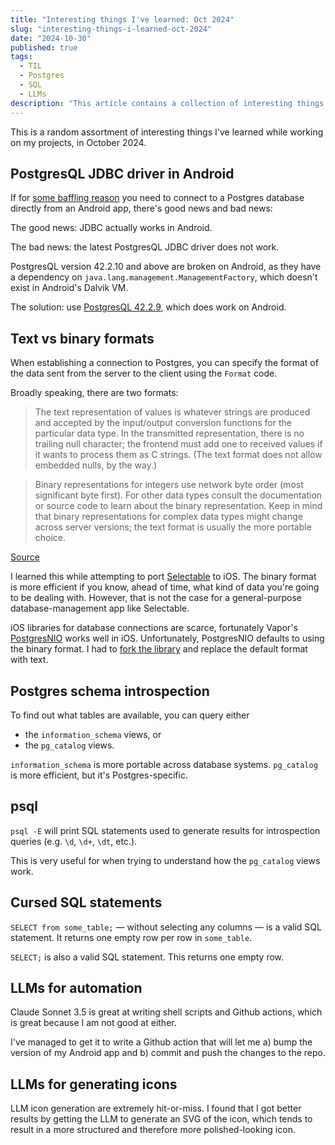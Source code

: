 ```yaml
---
title: "Interesting things I've learned: Oct 2024"
slug: "interesting-things-i-learned-oct-2024"
date: "2024-10-30"
published: true
tags:
  - TIL
  - Postgres
  - SQL
  - LLMs
description: "This article contains a collection of interesting things I've learned while working on my projects."
---
```


This is a random assortment of interesting things I've learned while working on my projects, in October 2024.
## PostgresQL JDBC driver in Android
If for [some baffling reason](https://getselectable.com) you need to connect to a Postgres database directly from an Android app, there's good news and bad news:

The good news: JDBC actually works in Android. 

The bad news: the latest PostgresQL JDBC driver does not work. 

PostgresQL version 42.2.10 and above are broken on Android, as they have a dependency on `java.lang.management.ManagementFactory`, which doesn't exist in Android's Dalvik VM.

The solution: use [PostgresQL 42.2.9](https://mvnrepository.com/artifact/org.postgresql/postgresql/42.2.9), which does work on Android.

## Text vs binary formats
When establishing a connection to Postgres, you can specify the format of the data sent from the server to the client using the `Format` code.

Broadly speaking, there are two formats:
> The text representation of values is whatever strings are produced and accepted by the input/output conversion functions for the particular data type. In the transmitted representation, there is no trailing null character; the frontend must add one to received values if it wants to process them as C strings. (The text format does not allow embedded nulls, by the way.)

> Binary representations for integers use network byte order (most significant byte first). For other data types consult the documentation or source code to learn about the binary representation. Keep in mind that binary representations for complex data types might change across server versions; the text format is usually the more portable choice.

[Source](https://www.postgresql.org/docs/current/protocol-overview.html#PROTOCOL-FORMAT-CODES)

I learned this while attempting to port [Selectable](https://getselectable.com) to iOS. The binary format is more efficient if you know, ahead of time, what kind of data you're going to be dealing with. However, that is not the case for a general-purpose database-management app like Selectable. 

iOS libraries for database connections are scarce, fortunately Vapor's [PostgresNIO](https://github.com/vapor/postgres-nio) works well in iOS. Unfortunately, PostgresNIO defaults to using the binary format. I had to [fork the library](https://github.com/selectable-app/postgres-nio) and replace the default format with text.

## Postgres schema introspection
To find out what tables are available, you can query either
  - the `information_schema` views, or
  - the `pg_catalog` views.

`information_schema` is more portable across database systems. `pg_catalog` is more efficient, but it's Postgres-specific.

## psql
`psql -E` will print SQL statements used to generate results for introspection queries (e.g. `\d`, `\d+`, `\dt`, etc.). 

This is very useful for when trying to understand how the `pg_catalog` views work.

## Cursed SQL statements
`SELECT from some_table;` &mdash; without selecting any columns &mdash; is a valid SQL statement. It returns one empty row per row in `some_table`.

`SELECT;` is also a valid SQL statement. This returns one empty row.

## LLMs for automation
Claude Sonnet 3.5 is great at writing shell scripts and Github actions, which is great because I am not good at either. 

I've managed to get it to write a Github action that will let me a) bump the version of my Android app and b) commit and push the changes to the repo.


## LLMs for generating icons
LLM icon generation are extremely hit-or-miss. I found that I got better results by getting the LLM to generate an SVG of the icon, which tends to result in a more structured and therefore more polished-looking icon.
